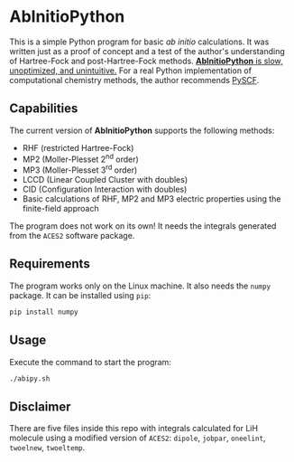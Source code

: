 # AbInitioPython
This is a simple Python program for basic *ab initio* calculations. It was written just as a proof of concept and a test of the author's understanding of Hartree-Fock and post-Hartree-Fock methods. <ins>**AbInitioPython** is slow, unoptimized, and unintuitive.</ins> For a real Python implementation of computational chemistry methods, the author recommends [PySCF](https://github.com/pyscf/pyscf).

## Capabilities

The current version of **AbInitioPython** supports the following methods:
* RHF (restricted Hartree-Fock)
* MP2 (Moller-Plesset 2<sup>nd</sup> order)
* MP3 (Moller-Plesset 3<sup>rd</sup> order)
* LCCD (Linear Coupled Cluster with doubles)
* CID (Configuration Interaction with doubles)
* Basic calculations of RHF, MP2 and MP3 electric properties using the finite-field approach

The program does not work on its own! It needs the integrals generated from the `ACES2` software package.

## Requirements

The program works only on the Linux machine. It also needs the `numpy` package. It can be installed using `pip`:

```sh
pip install numpy
```

## Usage

Execute the command to start the program:
```sh
./abipy.sh
```

## Disclaimer

There are five files inside this repo with integrals calculated for LiH molecule using a modified version of `ACES2`: `dipole`, `jobpar`, `oneelint`, `twoelnew`, `twoeltemp`.
